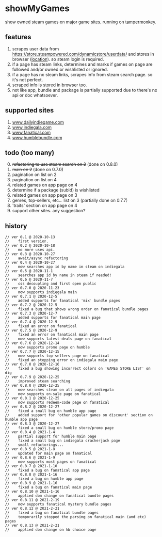 # showMyGames
show owned steam games on major game sites. running on [tampermonkey](https://www.tampermonkey.net/).

## features
1. scrapes user data from https://store.steampowered.com/dynamicstore/userdata/ and stores in browser ([location](https://stackoverflow.com/questions/16823686/where-does-gm-setvalue-store-data)). so steam login is required.
2. if a page has steam links, determines and marks if games on page are followed and/or owned or wishlisted or ignored.
3. if a page has no steam links, scrapes info from steam search page. so it's not perfect.
4. scraped info is stored in browser too.
5. not like app, bundle and package is partially supported due to there's no api or doc whatsoever.

## supported sites
1. www.dailyindiegame.com
2. www.indiegala.com
3. www.fanatical.com
4. www.humblebundle.com

## todo (too many)
0. ~~refactoring to use steam search on 2~~ (done on 0.8.0)
1. ~~main on 2~~ (done on 0.7.0)
2. pagination on list on 2
3. pagination on list on 4
4. related games on app page on 4
5. determine if a package (subId) is wishlisted
6. related games on app page on 3
7. genres, top-sellers, etc... list on 3 (partially done on 0.7.7)
99. 'traits' section on app page on 4
999. support other sites. any suggestion?

## history
    // ver 0.1 @ 2020-10-13
    //    first version.
    // ver 0.2 @ 2020-10-18
    //    no more uses api.
    // ver 0.3 @ 2020-10-27
    //    await/async refactoring
    // ver 0.4 @ 2020-10-27
    //    now searches app id by name in steam on indiegala
    // ver 0.5 @ 2020-11-1
    //    searches app id by name in steam if needed!
    // ver 0.6 @ 2020-11-7
    //    css decoupling and first open public
    // ver 0.7.0 @ 2020-11-23
    //    now supports indiegala main
    // ver 0.7.1 @ 2020-12-5
    //    added supports for fanatical 'mix' bundle pages
    // ver 0.7.2 @ 2020-12-5
    //    fixed a bug that shows wrong order on fanatical bundle pages
    // ver 0.7.3 @ 2020-12-7
    //    added supports for fanatical main page
    // ver 0.7.4 @ 2020-12-9
    //    fixed an error on fanatical
    // ver 0.7.5 @ 2020-12-9
    //    fixed an error on fanatical main page
    //    now supports latest-deals page on fanatical
    // ver 0.7.6 @ 2020-12-14
    //    now supports promo page on humble
    // ver 0.7.7 @ 2020-12-15
    //    now supports top-sellers page on fanatical
    //    fixed an stopping error on indiegala main page
    // ver 0.7.8 @ 2020-12-16
    //    fixed a bug showing incorrect colors on 'GAMES STORE LIST' on dig
    // ver 0.7.9 @ 2020-12-25
    //    improved steam searching
    // ver 0.8.0 @ 2020-12-25
    //    now searches steam on all pages of indiegala
    //    now supports on-sale page on fanatical
    // ver 0.8.1 @ 2020-12-25
    //    now supports redeem-code page on fanatical
    // ver 0.8.2 @ 2020-12-27
    //    fixed a small bug on humble app page
    //    added support for 'other popular games on discount' section on humble app page
    // ver 0.8.3 @ 2020-12-27
    //    fixed a small bug on humble store/promo page
    // ver 0.8.4 @ 2021-1-4
    //    partial support for humble main page
    //    fixed a small bug on indiegala crackerjack page
    //    small refactorings...
    // ver 0.8.5 @ 2021-1-8
    //    updated for main page on fanatical
    // ver 0.8.6 @ 2021-1-9
    //    now supports most pages on fanatical
    // ver 0.8.7 @ 2021-1-10
    //    fixed a bug on fanatical app page
    // ver 0.8.8 @ 2021-1-16
    //    fixed a bug on humble app page
    // ver 0.8.9 @ 2021-1-16
    //    fixed a bug on fanatical main page
    // ver 0.8.10 @ 2021-1-16
    //    applied dom change on fanatical bundle pages
    // ver 0.8.11 @ 2021-2-19
    //    now supports fanatical mystery bundle pages
    // ver 0.8.12 @ 2021-2-21
    //    fixed a bug on fanatical bundle pages
    //    temporarily stopped the parsing on fanatical main (and etc) pages
    // ver 0.8.13 @ 2021-2-21
    //    applied dom change on hb choice page